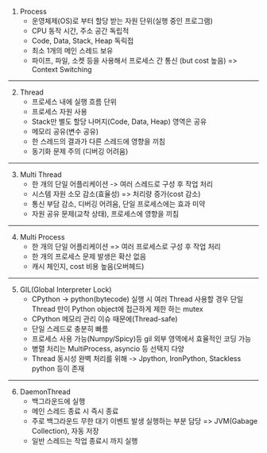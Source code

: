 
1. Process
    - 운영체제(OS)로 부터 할당 받는 자원 단위(실행 중인 프로그램)
    - CPU 동작 시간, 주소 공간 독립적
    - Code, Data, Stack, Heap 독릭접
    - 최소 1개의 메인 스레드 보유
    - 파이프, 파일, 소켓 등을 사용해서 프로세스 간 통신 (but cost 높음) => Context Switching

---------------------------------------------------------

2. Thread
    - 프로세스 내에 실행 흐름 단위
    - 프로세스 자원 사용
    - Stack만 별도 할당 나머지(Code, Data, Heap) 영역은 공유
    - 메모리 공유(변수 공유)
    - 한 스레드의 결과가 다른 스레드에 영향을 끼침
    - 동기화 문제 주의 (디버깅 어려움)

---------------------------------------------------------

3. Multi Thread
    - 한 개의 단일 어플리케이션 -> 여러 스레드로 구성 후 작업 처리
    - 시스템 자원 소모 감소(효율성) => 처리량 증가(cost 감소)
    - 통신 부담 감소, 디버깅 어려움, 단일 프로세스에는 효과 미약
    - 자원 공유 문제(교착 상태), 프로세스에 영향을 끼침

---------------------------------------------------------

4. Multi Process
    - 한 개의 단일 어플리케이션 => 여러 프로세스로 구성 후 작업 처리
    - 한 개의 프로세스 문제 발생은 확산 없음
    - 캐시 체인지, cost 비용 높음(오버헤드)

---------------------------------------------------------

5. GIL(Global Interpreter Lock)
    - CPython -> python(bytecode) 실행 시 여러 Thread 사용할 경우 단일 Thread 만이 Python object에 접근하게 제한 하는 mutex
    - CPython 메모리 관리 이슈 때문에(Thread-safe)
    - 단일 스레드로 충분히 빠름
    - 프로세스 사용 가능(Numpy/Spicy)등 gil 외부 영역에서 효율적인 코딩 가능 
    - 병렬 처리는 MultiProcess, asyncio 등 선택지 다양
    - Thread 동시성 완벽 처리를 위해 -> Jpython, IronPython, Stackless python 등이 존재

---------------------------------------------------------

6. DaemonThread
    - 백그라운드에 실행
    - 메인 스레드 종료 시 즉시 종료
    - 주로 백그라운드 무한 대기 이벤트 발생 실행하는 부분 담당 => JVM(Gabage Collection), 자동 저장
    - 일반 스레드는 작업 종료시 까지 실행

